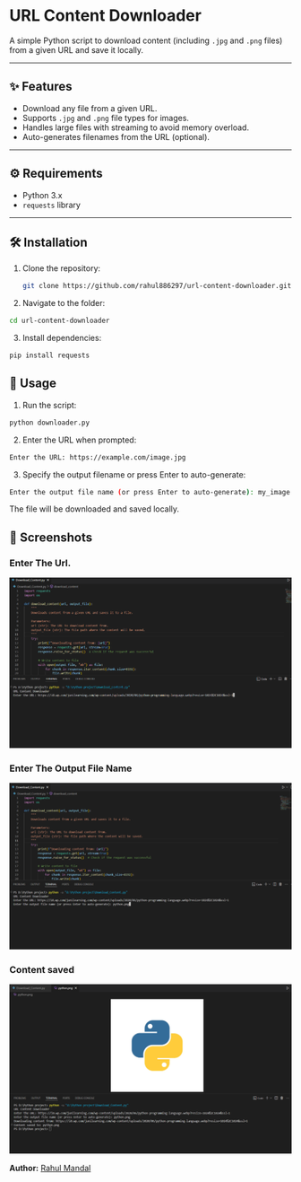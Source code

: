 # URL Content Downloader

A simple Python script to download content (including `.jpg` and `.png` files) from a given URL and save it locally.

---

## ✨ Features

- Download any file from a given URL.
- Supports `.jpg` and `.png` file types for images.
- Handles large files with streaming to avoid memory overload.
- Auto-generates filenames from the URL (optional).

---

## ⚙️ Requirements

- Python 3.x
- `requests` library

---

## 🛠 Installation

1. Clone the repository:
   ```bash
   git clone https://github.com/rahul886297/url-content-downloader.git

2. Navigate to the folder:

```bash
cd url-content-downloader
```

3. Install dependencies:
```bash
pip install requests
```

## 🚀 Usage

1. Run the script:

```bash
python downloader.py
```

2. Enter the URL when prompted:
```bash
Enter the URL: https://example.com/image.jpg
```

3. Specify the output filename or press Enter to auto-generate:
```bash
Enter the output file name (or press Enter to auto-generate): my_image.jpg
```
The file will be downloaded and saved locally.

## 📸 Screenshots
### Enter The Url.
![Enter The Url](Assets/Screenshot_1.png)

### Enter The Output File Name
![Enter The Output File Name](Assets/Screenshot_2.png)

### Content saved
![Content saved](Assets/Screenshot_3.png)

**Author:** [Rahul Mandal](https://github.com/rahul886297) 

